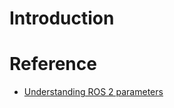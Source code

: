 # Introduction

# Reference

* [Understanding ROS 2 parameters](https://index.ros.org/doc/ros2/Tutorials/Parameters/Understanding-ROS2-Parameters/)